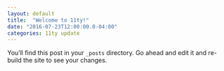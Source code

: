 ```yaml
---
layout: default
title:  "Welcome to 11ty!"
date: "2016-07-23T12:00:00.0-04:00"
categories: 11ty update
---
```

You’ll find this post in your `_posts` directory. Go ahead and edit it and re-build the site to see your changes.